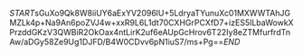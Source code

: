 $START$sGuXo9Qk8W8iiUY6aExYV2096lU+5LdryaTYunuXc01MXWWTAhJGMZLk4p+Na9An6poZVJ4w+xxR9L6L1dt70CXHGrPCXfD7+izES5ILbaWowkXPrzddGKzV3QWBiR2OkOax4ntLirK2uf6eAUpGcHrov6T22Iy8eZTMfurfrdTnAw/aDGy58Ze9Ug1DJFD/B4W0CDvv6pN1iuS7/ms+Pg==$END$